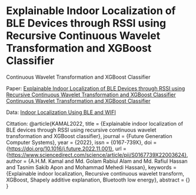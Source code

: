 # Explainable Indoor Localization of BLE Devices through RSSI using Recursive Continuous Wavelet Transformation and XGBoost Classifier
Continuous Wavelet Transformation and XGBoost Classifier

Paper: [Explainable Indoor Localization of BLE Devices through RSSI using Recursive Continuous Wavelet Transformation and XGBoost Classifier
Continuous Wavelet Transformation and XGBoost Classifier](https://doi.org/10.1016/j.future.2022.11.001)


Data: [Indoor Localization Using BLE and WIFI](https://www.kaggle.com/datasets/sakibapon/bledataset)

Cittation:
@article{KAMAL2022,
title = {Explainable indoor localization of BLE devices through RSSI using recursive continuous wavelet transformation and XGBoost classifier},
journal = {Future Generation Computer Systems},
year = {2022},
issn = {0167-739X},
doi = {https://doi.org/10.1016/j.future.2022.11.001},
url = {https://www.sciencedirect.com/science/article/pii/S0167739X22003624},
author = {A.H.M. Kamal and Md. Golam Rabiul Alam and Md. Rafiul Hassan and Tasnim Sakib Apon and Mohammad Mehedi Hassan},
keywords = {Explainable indoor localization, Recursive continuous wavelet transform, XGBoost, Shapely additive explanation, Bluetooth low energy},
abstract = {}
}
